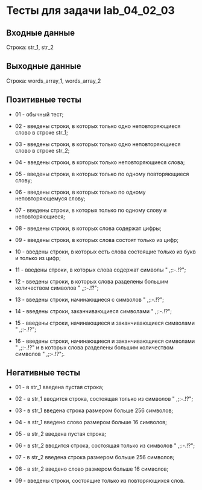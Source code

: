 # Тесты для задачи lab_04_02_03

## Входные данные
Строка: str_1, str_2

## Выходные данные
Строка: words_array_1, words_array_2

## Позитивные тесты
- 01 - обычный тест;
- 02 - введены строки, в которых только одно неповторяющиеся слово в строке str_1;
- 03 - введены строки, в которых только одно неповторяющиеся слово в строке str_2;
- 04 - введены строки, в которых только неповторяющиеся слова;
- 05 - введены строки, в которых только по одному повторяющиеся слову;
- 06 - введены строки, в которых только по одному неповторяющемуся слову;
- 07 - введены строки, в которых только по одному слову и неповторяющиеся;

- 08 - введены строки, в которых слова содержат цифры;
- 09 - введены строки, в которых слова состоят только из цифр;
- 10 - введены строки, в которых есть слова состоящие только из букв и только из цифр;

- 11 - введены строки, в которых слова содержат символы " ,;:-.!?";
- 12 - введены строки, в которых слова разделены большим количеством символов " ,;:-.!?";
- 13 - введены строки, начинающиеся с символов " ,;:-.!?";
- 14 - введены строки, заканчивающиеся символами " ,;:-.!?";
- 15 - введены строки, начинающиеся и заканчивающиеся символами " ,;:-.!?";
- 16 - введены строки, начинающиеся и заканчивающиеся символами " ,;:-.!?"
       и в которых слова разделены большим количеством символов " ,;:-.!?";.

## Негативные тесты
- 01 - в str_1 введена пустая строка;
- 02 - в str_1 вводится строка, состоящая только из символов " ,;:-.!?";
- 03 - в str_1 введена строка размером больше 256 символов;
- 04 - в str_1 введено слово размером больше 16 символов;

- 05 - в str_2 введена пустая строка;
- 06 - в str_2 вводится строка, состоящая только из символов " ,;:-.!?";
- 07 - в str_2 введена строка размером больше 256 символов;
- 08 - в str_2 введено слово размером больше 16 символов;

- 09 - введены строки, состоящие только из повторяющихся слов.